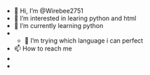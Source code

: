 - 👋 Hi, I’m @Wirebee2751
- 👀 I’m interested in learing python and html
- 🌱 I’m currently learning python
- - 💞️ I’m trying which language i can perfect
- 📫 How to reach me 
- 
- 

<!---
Wirebee2751/Wirebee2751 is a ✨ special ✨ repository because its `README.md` (this file) appears on your GitHub profile.
You can click the Preview link to take a look at your changes.
--->
